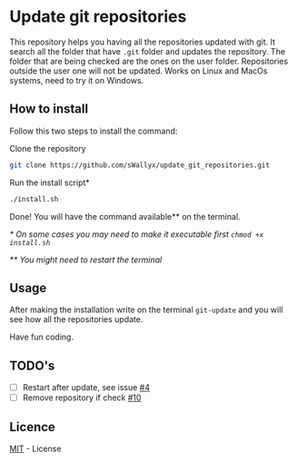 # Update git repositories

This repository helps you having all the repositories updated with git. It search all the folder that have `.git` folder and updates the repository. The folder that are being checked are the ones on the user folder. Repositories outside the user one will not be updated. Works on Linux and MacOs systems, need to try it on Windows.

## How to install

Follow this two steps to install the command:

Clone the repository
``` bash
git clone https://github.com/sWallyx/update_git_repositories.git
```

Run the install script*
``` bash
./install.sh
```

Done! You will have the command available** on the terminal.

_* On some cases you may need to make it executable first `chmod +x install.sh`_

_** You might need to restart the terminal_

## Usage

After making the installation write on the terminal `git-update` and you will see how all the repositories update.

Have fun coding.

## TODO's

* [ ] Restart after update, see issue [#4](https://github.com/sWallyx/update_git_repositories/issues/4)
* [ ] Remove repository if check [#10](https://github.com/sWallyx/update_git_repositories/issues/10)

## Licence

[MIT](LICENSE) - License
